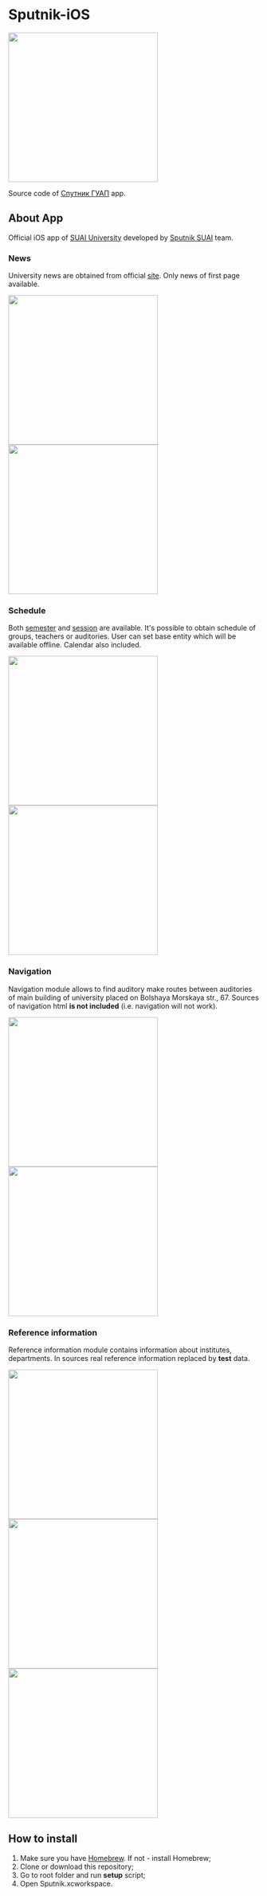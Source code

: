 # Sputnik-iOS
<img src="img/ic_satellite_1024.png" width="300" height="300">

Source code of [Спутник ГУАП](https://itunes.apple.com/ru/app/спутник-гуап/id1234040508?l=en&mt=8) app.
## About App
Official iOS app of [SUAI University](http://new.guap.ru) developed by [Sputnik SUAI](http://sputnik.guap.ru) team.
### News
University news are obtained from official [site](http://new.guap.ru/pubs). Only news of first page available.

<img src="img/news.png" width="300"> <img src="img/news_detail.png" width="300">
### Schedule
Both [semester](rasp.guap.ru) and [session](raspsess.guap.ru) are available. It's possible to obtain schedule of groups, teachers or auditories. User can set base entity which will be available offline. Calendar also included.

<img src="img/schedule_main.png" width="300"> <img src="img/schedule_calendar.png" width="300">
### Navigation
Navigation module allows to find auditory make routes between auditories of main building of university placed on Bolshaya Morskaya str., 67. Sources of navigation html **is not included** (i.e. navigation will not work).

<img src="img/nav.png" width="300"> <img src="img/nav_route.png" width="300">
### Reference information
Reference information module contains information about institutes, departments. In sources real reference information replaced by **test** data.

<img src="img/ref.png" width="300"> <img src="img/ref_cath.png" width="300"> <img src="img/ref_inst.png" width="300">
## How to install
1. Make sure you have [Homebrew](https://brew.sh). If not - install Homebrew;
2. Clone or download this repository;
3. Go to root folder and run **setup** script;
4. Open Sputnik.xcworkspace.
